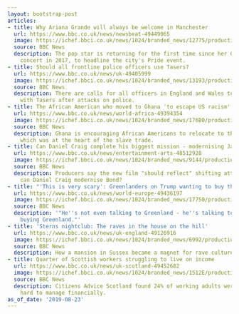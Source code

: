```yaml
---
layout: bootstrap-post
articles:
- title: Why Ariana Grande will always be welcome in Manchester
  url: https://www.bbc.co.uk/news/newsbeat-49449065
  image: https://ichef.bbci.co.uk/news/1024/branded_news/12775/production/_108473657_ari.jpg
  source: BBC News
  description: The pop star is returning for the first time since her One Love Manchester
    concert in 2017, to headline the city's Pride event.
- title: Should all frontline police officers use Tasers?
  url: https://www.bbc.co.uk/news/uk-49405999
  image: https://ichef.bbci.co.uk/news/1024/branded_news/13193/production/_108472287_tv055930885.jpg
  source: BBC News
  description: There are calls for all officers in England and Wales to be issued
    with Tasers after attacks on police.
- title: The African American who moved to Ghana 'to escape US racism'
  url: https://www.bbc.co.uk/news/world-africa-49394354
  image: https://ichef.bbci.co.uk/news/1024/branded_news/176B0/production/_108402959_089f0a06-0f5b-4482-90de-0295de81a8bf.jpg
  source: BBC News
  description: Ghana is encouraging African Americans to relocate to the country,
    which was at the heart of the slave trade.
- title: Can Daniel Craig complete his biggest mission - modernising James Bond?
  url: https://www.bbc.co.uk/news/entertainment-arts-48512928
  image: https://ichef.bbci.co.uk/news/1024/branded_news/9144/production/_108388173_gettyimages-1139307183.jpg
  source: BBC News
  description: Producers say the new film "should reflect" shifting attitudes - so
    can Daniel Craig modernise Bond?
- title: "'This is very scary': Greenlanders on Trump wanting to buy their island"
  url: https://www.bbc.co.uk/news/world-europe-49436197
  image: https://ichef.bbci.co.uk/news/1024/branded_news/17750/production/_108408069_gettyimages-1132074411.jpg
  source: BBC News
  description: '"He''s not even talking to Greenland - he''s talking to Denmark about
    buying Greenland."'
- title: 'Sterns nightclub: The raves in the house on the hill'
  url: https://www.bbc.co.uk/news/uk-england-49126916
  image: https://ichef.bbci.co.uk/news/1024/branded_news/6992/production/_108162072_a09951ec-2bcc-41f4-a011-5f0a70b7e433.jpg
  source: BBC News
  description: How a mansion in Sussex became a magnet for rave culture.
- title: Quarter of Scottish workers struggling to live on income
  url: https://www.bbc.co.uk/news/uk-scotland-49452682
  image: https://ichef.bbci.co.uk/news/1024/branded_news/1512E/production/_108481368_gettyimages-512099449.jpg
  source: BBC News
  description: Citizens Advice Scotland found 24% of working adults were finding it
    hard to manage financially.
as_of_date: '2019-08-23'
---
```


